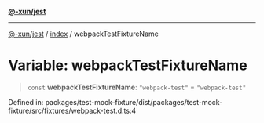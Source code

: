 [**@-xun/jest**](../../README.md)

***

[@-xun/jest](../../README.md) / [index](../README.md) / webpackTestFixtureName

# Variable: webpackTestFixtureName

> `const` **webpackTestFixtureName**: `"webpack-test"` = `"webpack-test"`

Defined in: packages/test-mock-fixture/dist/packages/test-mock-fixture/src/fixtures/webpack-test.d.ts:4
